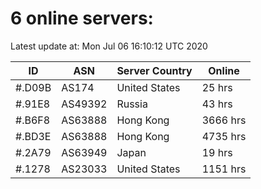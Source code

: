 # 6 online servers:

Latest update at: Mon Jul 06 16:10:12 UTC 2020

| ID | ASN | Server Country | Online |
| -- | --- | -------------- | ------ |
| #.D09B | AS174 | United States | 25 hrs |
| #.91E8 | AS49392 | Russia | 43 hrs |
| #.B6F8 | AS63888 | Hong Kong | 3666 hrs |
| #.BD3E | AS63888 | Hong Kong | 4735 hrs |
| #.2A79 | AS63949 | Japan | 19 hrs |
| #.1278 | AS23033 | United States | 1151 hrs |

